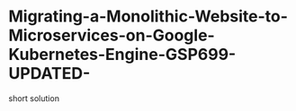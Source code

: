 # Migrating-a-Monolithic-Website-to-Microservices-on-Google-Kubernetes-Engine-GSP699-UPDATED-
short solution 
